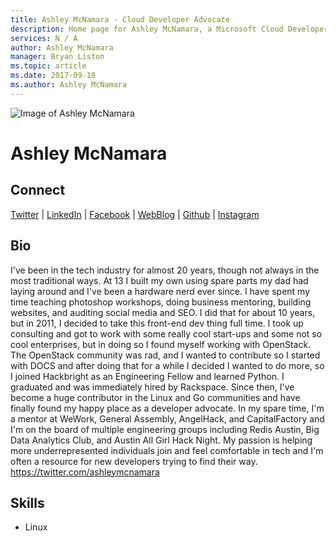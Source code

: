 ```yaml
---
title: Ashley McNamara - Cloud Developer Advocate
description: Home page for Ashley McNamara, a Microsoft Cloud Developer Advocate
services: N / A
author: Ashley McNamara
manager: Bryan Liston
ms.topic: article
ms.date: 2017-09-18
ms.author: Ashley McNamara
---
```


![Image of Ashley McNamara](media/profiles/ashley-mcnamara.png)

# Ashley McNamara

## Connect
[Twitter](https://twitter.com/ashleymcnamara) | [LinkedIn](https://linkedin.com/in/ashleymcnamara1) | [Facebook](https://facebook.com/ashley.mcnamara1) | [WebBlog](http://medium.com/@ashleymcnamara) | [Github](https://github.com/ashleymcnamara) | [Instagram](https://www.instagram.com/ashleymcnamara)

## Bio

I've been in the tech industry for almost 20 years, though not always in the most traditional ways. 
At 13 I built my own using spare parts my dad had laying around and I've been a hardware nerd ever since. I have spent my time teaching photoshop workshops, doing business mentoring, building websites, and auditing social media and SEO. I did that for about 10 years, but in 2011, I decided to take this front-end dev thing full time. I took up consulting and got to work with some really cool start-ups and some not so cool enterprises, but in doing so I found myself working with OpenStack. The OpenStack community was rad, and I wanted to contribute so I started with DOCS and after doing that for a while I decided I wanted to do more, so I joined Hackbright as an Engineering Fellow and learned Python. I graduated and was immediately hired by Rackspace. Since then, I've become a huge contributor in the Linux and Go communities and have finally found my happy place as a developer advocate. 
In my spare time, I'm a mentor at WeWork, General Assembly, AngelHack, and CapitalFactory and I'm on the board of multiple engineering groups including Redis Austin, Big Data Analytics Club, and Austin All Girl Hack Night. My passion is helping more underrepresented individuals join and feel comfortable in tech and I'm often a resource for new developers trying to find their way.
https://twitter.com/ashleymcnamara

## Skills

* Linux


